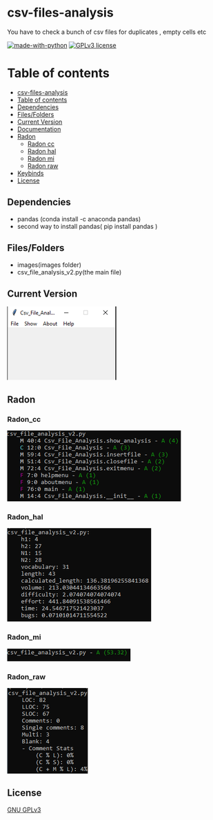 # csv-files-analysis
You have to check a bunch of csv files for duplicates , empty cells etc

[![made-with-python](https://img.shields.io/badge/Made%20with-Python-1f425f.svg)](https://www.python.org/) [![GPLv3 license](https://img.shields.io/badge/License-GPLv3-blue.svg)](http://perso.crans.org/besson/LICENSE.html)


# Table of contents

<!--ts-->
  * [csv-files-analysis](#csv-files-analysis)
  * [Table of contents](#Table_of_contents)
  * [Dependencies](#Dependencies)
  * [Files/Folders](#Files/Folders)
  * [Current Version](#Current_Version)
  * [Documentation](#Documentation)
  * [Radon](#Radon)
    * [Radon cc](#Radon_cc)
    * [Radon hal](#Radon_hal)
    * [Radon mi](#Radon_mi)
    * [Radon raw](#Radon_raw)
  * [Keybinds](#Keybinds)
  * [License](#License)
<!--ts-->



## Dependencies

 <ul>
  <li> pandas (conda install -c anaconda pandas) </li>
  <li> second way to install pandas( pip install pandas ) </li>
</ul>

## Files/Folders

<ul>
 <li> images(images folder) </li>
 <li> csv_file_analysis_v2.py(the main file) </li>
</ul>


## Current Version

<p><img src ="images/version image.png" title = "csv file analysis Version Image"/> </p>


## Radon

### Radon_cc

<p><img src="images/radon cc.png" title = "Radon cc"/></p>

### Radon_hal

<p><img src="images/radon hal.png" title="Radon hal"/></p>

### Radon_mi

<p><img src="images/radon mi.png" title="Radon mi"/></p>

### Radon_raw

<p><img src="images/radon raw.png" title="Radon raw"/></p>


## License

[GNU GPLv3](https://choosealicense.com/licenses/gpl-3.0/)